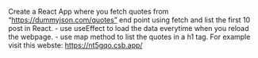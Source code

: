 Create a React App where you fetch quotes from “https://dummyjson.com/quotes” end point using fetch and list the first 10 post in React. - use useEffect to load the data everytime when you reload the webpage. - use map method to list the quotes in a h1 tag. For example visit this webste: https://nt5gqo.csb.app/

